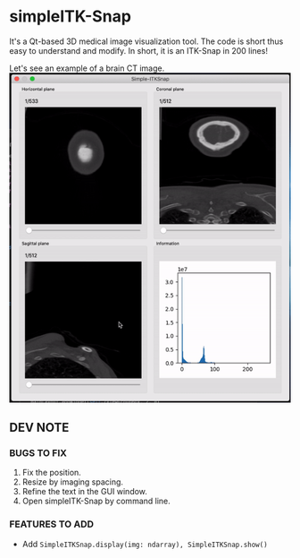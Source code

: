 # simpleITK-Snap

It's a Qt-based 3D medical image visualization tool. The code is short thus easy to understand and modify. In short, it is an ITK-Snap in 200 lines!

Let's see an example of a brain CT image.
![A CTA image opened in simpleITK-Snap](./example.gif)


## DEV NOTE

### BUGS TO FIX
1. Fix the position.
2. Resize by imaging spacing.
3. Refine the text in the GUI window.
4. Open simpleITK-Snap by command line.

### FEATURES TO ADD
- Add ```SimpleITKSnap.display(img: ndarray), SimpleITKSnap.show()```